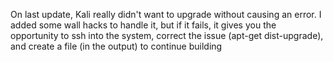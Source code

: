 On last update, Kali really didn't want to upgrade without causing an error. I added some wall hacks to handle it, but if it fails, it gives you the opportunity to ssh into the system, correct the issue (apt-get dist-upgrade), and create a file (in the output) to continue building
